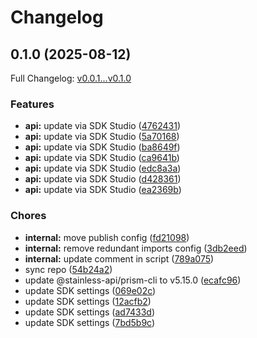 # Changelog

## 0.1.0 (2025-08-12)

Full Changelog: [v0.0.1...v0.1.0](https://github.com/api-dental/api-dental-typescript-sdk/compare/v0.0.1...v0.1.0)

### Features

* **api:** update via SDK Studio ([4762431](https://github.com/api-dental/api-dental-typescript-sdk/commit/47624310c06faf5ab4fac2d7a2b665db1b5dc7c4))
* **api:** update via SDK Studio ([5a70168](https://github.com/api-dental/api-dental-typescript-sdk/commit/5a70168356854b7bb6b29c6163e5e2a2ea5d805d))
* **api:** update via SDK Studio ([ba8649f](https://github.com/api-dental/api-dental-typescript-sdk/commit/ba8649ff0c728b25e1e09740024f8f969f00562f))
* **api:** update via SDK Studio ([ca9641b](https://github.com/api-dental/api-dental-typescript-sdk/commit/ca9641b6fe4626f0638810c575bcb2d07c09c651))
* **api:** update via SDK Studio ([edc8a3a](https://github.com/api-dental/api-dental-typescript-sdk/commit/edc8a3afbf568cb2516318de80518a67d258bde8))
* **api:** update via SDK Studio ([d428361](https://github.com/api-dental/api-dental-typescript-sdk/commit/d42836162eb51904eaf5b8d36f1d981273d394c0))
* **api:** update via SDK Studio ([ea2369b](https://github.com/api-dental/api-dental-typescript-sdk/commit/ea2369bb7a4bf29604707054df722f4825b90163))


### Chores

* **internal:** move publish config ([fd21098](https://github.com/api-dental/api-dental-typescript-sdk/commit/fd21098db409fe0c27b410b5555d20ccfa95902d))
* **internal:** remove redundant imports config ([3db2eed](https://github.com/api-dental/api-dental-typescript-sdk/commit/3db2eed04354a124afbb606f5f0254cca489619c))
* **internal:** update comment in script ([789a075](https://github.com/api-dental/api-dental-typescript-sdk/commit/789a07500a371239d83f2d2e457edf5d1302ee7e))
* sync repo ([54b24a2](https://github.com/api-dental/api-dental-typescript-sdk/commit/54b24a2b89c6753d58eb44cc72cc2c5711eed648))
* update @stainless-api/prism-cli to v5.15.0 ([ecafc96](https://github.com/api-dental/api-dental-typescript-sdk/commit/ecafc96393055dc6c1a9a407a9f0141e62ec79e5))
* update SDK settings ([069e02c](https://github.com/api-dental/api-dental-typescript-sdk/commit/069e02c57cbeb4baa6b33e07a02502c5da3f2bd9))
* update SDK settings ([12acfb2](https://github.com/api-dental/api-dental-typescript-sdk/commit/12acfb2e42dc2125a437d8599af8cce73dcbb540))
* update SDK settings ([ad7433d](https://github.com/api-dental/api-dental-typescript-sdk/commit/ad7433d9cafabcb6299372f73ae9d946e31cfeeb))
* update SDK settings ([7bd5b9c](https://github.com/api-dental/api-dental-typescript-sdk/commit/7bd5b9ca1d8db708617ed339f2f03d53e9a9bd8b))

